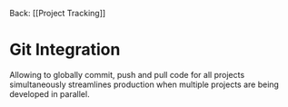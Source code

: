 Back: [[Project Tracking]]

# Git Integration
Allowing to globally commit, push and pull code for all projects simultaneously streamlines production when multiple projects are being developed in parallel.


